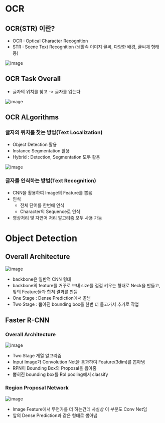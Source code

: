 # OCR
## OCR(STR) 이란?
 - OCR : Optical Character Recognition 
 - STR : Scene Text Recognition (생활속 이미지 글씨, 다양한 배경, 글씨체 형태 등)  

![image](https://user-images.githubusercontent.com/43736669/119298839-c587e300-bc98-11eb-8adf-20b1f1995db9.png)  

## OCR Task Overall
- 글자의 위치를 찾고 -> 글자를 읽는다

![image](https://user-images.githubusercontent.com/43736669/119298911-ef410a00-bc98-11eb-836b-0da48bd77715.png)

## OCR ALgorithms

### 글자의 위치를 찾는 방법(Text Localization)
  - Object Detection 활용
  - Instance Segmentation 활용
  - Hybrid : Detection, Segmentation 모두 활용

![image](https://user-images.githubusercontent.com/43736669/119299279-93c34c00-bc99-11eb-8636-c98ff5369f86.png)

### 글자를 인식하는 방법(Text Recognition)
  - CNN을 활용하여 Image의 Feature를 뽑음
  - 인식
    - 전체 단어를 한번에 인식
    - Character의 Sequence로 인식
  - 영상처리 및 자연어 처리 알고리즘 모두 사용 가능

# Object Detection
## Overall Architecture
![image](https://user-images.githubusercontent.com/43736669/119683355-8adf9f80-be7e-11eb-9917-b9dadebb984c.png)  
- backbone은 일반적 CNN 형태
- backbone의 feature를 거꾸로 보내 size를 점점 키우는 형태로 Neck을 만들고, 앞의 Feature들과 합쳐 결과를 만듬
- One Stage : Dense Prediction에서 끝남
- Two Stage : 뽑아진 bounding box를 한번 더 들고가서 추가로 작업

## Faster R-CNN  
### Overall Architecture  
![image](https://user-images.githubusercontent.com/43736669/119683870-ff1a4300-be7e-11eb-88c7-1e2c5a8720f5.png)  
- Two Stage 계열 알고리즘
- Input Image가 Convolution Net을 통과하여 Feature(3dim)를 뽑아냄
- RPN이 Bounding Box의 Proposal을 뽑아줌
- 뽑혀진 bounding box를 RoI pooling해서 classify

### Region Proposal Network
![image](https://user-images.githubusercontent.com/43736669/119684200-47396580-be7f-11eb-8925-f350a804f9aa.png)
- Image Feature에서 무언가를 더 하는건데 사실상 이 부분도 Conv Net임
- 앞의 Dense Prediction과 같은 형태로 뽑아냄
